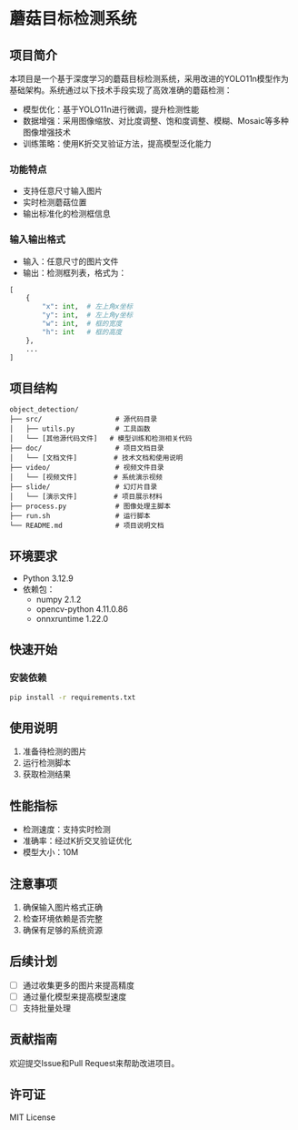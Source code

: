 # 蘑菇目标检测系统

## 项目简介
本项目是一个基于深度学习的蘑菇目标检测系统，采用改进的YOLO11n模型作为基础架构。系统通过以下技术手段实现了高效准确的蘑菇检测：

- 模型优化：基于YOLO11n进行微调，提升检测性能
- 数据增强：采用图像缩放、对比度调整、饱和度调整、模糊、Mosaic等多种图像增强技术
- 训练策略：使用K折交叉验证方法，提高模型泛化能力

### 功能特点
- 支持任意尺寸输入图片
- 实时检测蘑菇位置
- 输出标准化的检测框信息

### 输入输出格式
- 输入：任意尺寸的图片文件
- 输出：检测框列表，格式为：
```python
[
    {
        "x": int,  # 左上角x坐标
        "y": int,  # 左上角y坐标
        "w": int,  # 框的宽度
        "h": int   # 框的高度
    },
    ...
]
```

## 项目结构
```
object_detection/
├── src/                  # 源代码目录
│   ├── utils.py          # 工具函数
│   └── [其他源代码文件]   # 模型训练和检测相关代码
├── doc/                  # 项目文档目录
│   └── [文档文件]         # 技术文档和使用说明
├── video/                # 视频文件目录
│   └── [视频文件]         # 系统演示视频
├── slide/                # 幻灯片目录
│   └── [演示文件]         # 项目展示材料
├── process.py            # 图像处理主脚本
├── run.sh                # 运行脚本
└── README.md             # 项目说明文档
```

## 环境要求
- Python 3.12.9
- 依赖包：
  - numpy 2.1.2
  - opencv-python 4.11.0.86
  - onnxruntime 1.22.0

## 快速开始

### 安装依赖
```bash
pip install -r requirements.txt
```

## 使用说明
1. 准备待检测的图片
2. 运行检测脚本
3. 获取检测结果

## 性能指标
- 检测速度：支持实时检测
- 准确率：经过K折交叉验证优化
- 模型大小：10M

## 注意事项
1. 确保输入图片格式正确
2. 检查环境依赖是否完整
3. 确保有足够的系统资源

## 后续计划
- [ ] 通过收集更多的图片来提高精度
- [ ] 通过量化模型来提高模型速度
- [ ] 支持批量处理

## 贡献指南
欢迎提交Issue和Pull Request来帮助改进项目。

## 许可证
MIT License